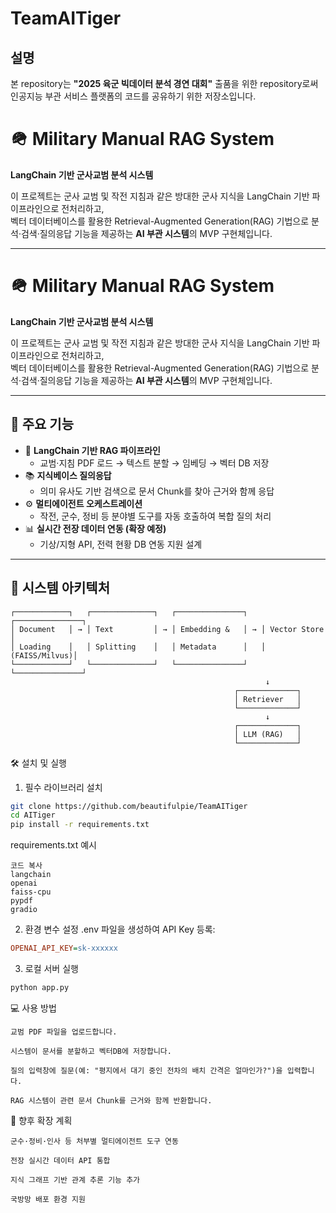 # TeamAITiger
## 설명
본 repository는 **"2025 육군 빅데이터 분석 경연 대회"** 출품을 위한 repository로써 인공지능 부관 서비스 플랫폼의 코드를 공유하기 위한 저장소입니다.

# 🪖 Military Manual RAG System  
**LangChain 기반 군사교범 분석 시스템**

이 프로젝트는 군사 교범 및 작전 지침과 같은 방대한 군사 지식을 LangChain 기반 파이프라인으로 전처리하고,  
벡터 데이터베이스를 활용한 Retrieval-Augmented Generation(RAG) 기법으로 분석·검색·질의응답 기능을 제공하는 **AI 부관 시스템**의 MVP 구현체입니다.

---

# 🪖 Military Manual RAG System  
**LangChain 기반 군사교범 분석 시스템**

이 프로젝트는 군사 교범 및 작전 지침과 같은 방대한 군사 지식을 LangChain 기반 파이프라인으로 전처리하고,  
벡터 데이터베이스를 활용한 Retrieval-Augmented Generation(RAG) 기법으로 분석·검색·질의응답 기능을 제공하는 **AI 부관 시스템**의 MVP 구현체입니다.

---

## 📌 주요 기능

- 🧠 **LangChain 기반 RAG 파이프라인**
  - 교범·지침 PDF 로드 → 텍스트 분할 → 임베딩 → 벡터 DB 저장
- 📚 **지식베이스 질의응답**
  - 의미 유사도 기반 검색으로 문서 Chunk를 찾아 근거와 함께 응답
- ⚙️ **멀티에이전트 오케스트레이션**
  - 작전, 군수, 정비 등 분야별 도구를 자동 호출하여 복합 질의 처리
- 📊 **실시간 전장 데이터 연동 (확장 예정)**
  - 기상/지형 API, 전력 현황 DB 연동 지원 설계

---

## 📁 시스템 아키텍처

```plaintext
┌────────────┐   ┌──────────────┐   ┌───────────────┐   ┌───────────────┐
│ Document   │ → │ Text         │ → │ Embedding &   │ → │ Vector Store  │
│ Loading    │   │ Splitting    │   │ Metadata      │   │ (FAISS/Milvus)│
└────────────┘   └──────────────┘   └───────────────┘   └───────────────┘
                                                         ↓
                                                  ┌─────────────┐
                                                  │ Retriever   │
                                                  └─────────────┘
                                                         ↓
                                                  ┌─────────────┐
                                                  │ LLM (RAG)   │
                                                  └─────────────┘
```

🛠 설치 및 실행
1. 필수 라이브러리 설치
```bash
git clone https://github.com/beautifulpie/TeamAITiger
cd AITiger
pip install -r requirements.txt
```
requirements.txt 예시
```nginx
코드 복사
langchain
openai
faiss-cpu
pypdf
gradio
```
2. 환경 변수 설정
.env 파일을 생성하여 API Key 등록:
```ini
OPENAI_API_KEY=sk-xxxxxx
```
3. 로컬 서버 실행
```bash
python app.py
```
💻 사용 방법
```
교범 PDF 파일을 업로드합니다.

시스템이 문서를 분할하고 벡터DB에 저장합니다.

질의 입력창에 질문(예: "평지에서 대기 중인 전차의 배치 간격은 얼마인가?")을 입력합니다.

RAG 시스템이 관련 문서 Chunk를 근거와 함께 반환합니다.
```
📌 향후 확장 계획
```
군수·정비·인사 등 처부별 멀티에이전트 도구 연동

전장 실시간 데이터 API 통합

지식 그래프 기반 관계 추론 기능 추가

국방망 배포 환경 지원
